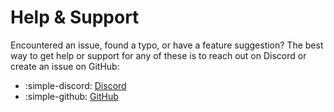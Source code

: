 # Help & Support

Encountered an issue, found a typo, or have a feature suggestion? The best way
to get help or support for any of these is to reach out on Discord or create an
issue on GitHub:

- :simple-discord: [Discord](https://discord.gg/bJ3bHtw8wH)
- :simple-github: [GitHub](https://github.com/CollinHeist/TitleCardMaker/)